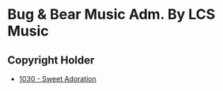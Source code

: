 # Bug & Bear Music Adm. By LCS Music

## Copyright Holder

- [1030 - Sweet Adoration](/hymns/1030.md)

